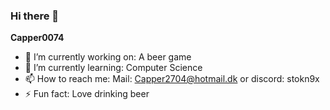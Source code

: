 ### Hi there 👋
******Capper0074******

- 🔭 I’m currently working on: A beer game
- 🌱 I’m currently learning: Computer Science
- 📫 How to reach me: Mail: Capper2704@hotmail.dk or discord: stokn9x
- ⚡ Fun fact: Love drinking beer
